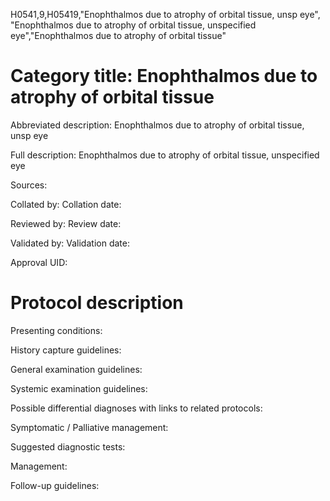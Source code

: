 H0541,9,H05419,"Enophthalmos due to atrophy of orbital tissue, unsp eye", "Enophthalmos due to atrophy of orbital tissue, unspecified eye","Enophthalmos due to atrophy of orbital tissue"
# Category title: Enophthalmos due to atrophy of orbital tissue

Abbreviated description: Enophthalmos due to atrophy of orbital tissue, unsp eye

Full description: Enophthalmos due to atrophy of orbital tissue, unspecified eye

Sources:

Collated by:
Collation date:

Reviewed by:
Review date:

Validated by:
Validation date:

Approval UID:

# Protocol description

Presenting conditions:

History capture guidelines:

General examination guidelines:

Systemic examination guidelines:

Possible differential diagnoses with links to related protocols:

Symptomatic / Palliative management:

Suggested diagnostic tests:

Management:

Follow-up guidelines:
